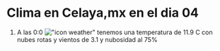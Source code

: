 # Clima en Celaya,mx en el dia 04

1. A las 0:0 !["icon weather"](http://openweathermap.org/img/w/04n.png) tenemos una temperatura de 11.9 C con nubes rotas y  vientos de 3.1 y nubosidad al 75%
